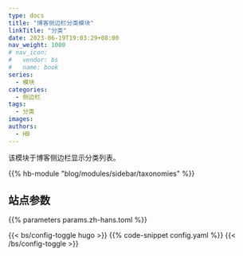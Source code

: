 ```yaml
---
type: docs
title: "博客侧边栏分类模块"
linkTitle: "分类"
date: 2023-06-19T19:03:29+08:00
nav_weight: 1000
# nav_icon:
#   vendor: bs
#   name: book
series:
  - 模块
categories:
  - 侧边栏
tags:
  - 分类
images:
authors:
  - HB
---
```


该模块于博客侧边栏显示分类列表。

<!--more-->

{{% hb-module "blog/modules/sidebar/taxonomies" %}}

## 站点参数

{{% parameters params.zh-hans.toml %}}

{{< bs/config-toggle hugo >}}
{{% code-snippet config.yaml %}}
{{< /bs/config-toggle >}}

